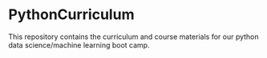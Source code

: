 # PythonCurriculum
This repository contains the curriculum and course materials for our python data science/machine learning boot camp.
